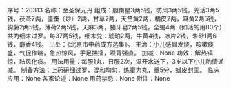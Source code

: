 序号：20313
名称：至圣保元丹
组成：胆南星3两5钱，防风3两5钱，羌活3两5钱，茯苓2两，僵蚕（炒）2两，甘草2两，天竺黄2两，橘皮2两，麻黄2两5钱，钩藤2两5钱，薄荷2两5钱，天麻3两，猪牙皂2两5钱，全蝎4两（如活的用80个）共为细末过罗。每37两5钱，细末兑：琥珀2两，牛黄4钱，冰片2钱，朱砂1两6钱，麝香4钱。
出处：《北京市中药成方选集》。
主治：小儿感冒发烧，咳嗽痰盛，气促作喘，急热惊风，手足抽搐，项背强直。
加减：None
功效：解热镇惊，祛风化痰。
用法用量：每服1丸，日服2次，温开水送下，3岁以下小儿酌情递减。
制备方法：上药研细过罗，混和均匀，炼蜜为丸，重5分，蜡皮封固。
临床应用：None
各家论述：None
用药禁忌：None
附注：None
